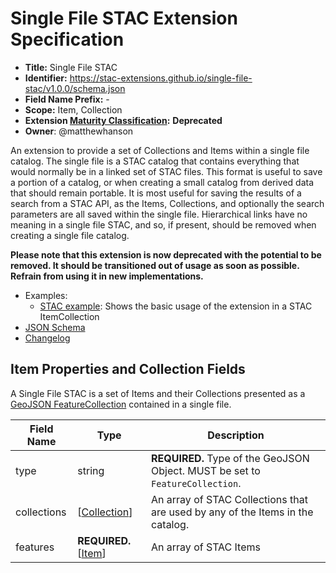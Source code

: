 # Single File STAC Extension Specification

- **Title:** Single File STAC
- **Identifier:** <https://stac-extensions.github.io/single-file-stac/v1.0.0/schema.json>
- **Field Name Prefix:** -
- **Scope:** Item, Collection
- **Extension [Maturity Classification](https://github.com/radiantearth/stac-spec/tree/master/extensions/README.md#extension-maturity):** **Deprecated**
- **Owner**: @matthewhanson

An extension to provide a set of Collections and Items within a single file catalog. The single file is a STAC catalog that contains everything
that would normally be in a linked set of STAC files. This format is useful to save a portion of a catalog, or when creating a small catalog 
from derived data that should remain portable. It is most useful for saving the results of a search from a STAC API, as the 
Items, Collections, and optionally the search parameters are all saved within the single file. Hierarchical links have no meaning in a 
single file STAC, and so, if present, should be removed when creating a single file catalog.

**Please note that this extension is now deprecated with the potential to be removed. It should be transitioned out of usage as soon as possible. Refrain from using it in new implementations.**

- Examples:
  - [STAC example](examples/item-collection.json): Shows the basic usage of the extension in a STAC ItemCollection
- [JSON Schema](json-schema/schema.json)
- [Changelog](./CHANGELOG.md)

## Item Properties and Collection Fields

A Single File STAC is a set of Items and their Collections presented as a [GeoJSON FeatureCollection](https://tools.ietf.org/html/rfc7946#section-3.3) 
contained in a single file.

| Field Name         | Type   | Description                                                  |
| ------------------ | ------ | ------------------------------------------------------------ |
| type               | string | **REQUIRED.** Type of the GeoJSON Object. MUST be set to `FeatureCollection`. |
| collections | \[[Collection](https://github.com/radiantearth/stac-spec/tree/master/collection-spec/collection-spec.md#collection-fields)] | An array of STAC Collections that are used by any of the Items in the catalog. |
| features    | **REQUIRED.** \[[Item](https://github.com/radiantearth/stac-spec/tree/master/item-spec/item-spec.md#item-fields)] | An array of STAC Items |
